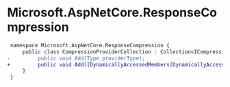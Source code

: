 # Microsoft.AspNetCore.ResponseCompression

``` diff
 namespace Microsoft.AspNetCore.ResponseCompression {
     public class CompressionProviderCollection : Collection<ICompressionProvider> {
-         public void Add(Type providerType);
+         public void Add([DynamicallyAccessedMembers(DynamicallyAccessedMemberTypes.PublicConstructors)] Type providerType);
     }
 }
```
